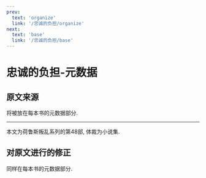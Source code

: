 ```yaml
---
prev:
  text: 'organize'
  link: '/忠诚的负担/organize'
next:
  text: 'base'
  link: '/忠诚的负担/base'
---
```


# 忠诚的负担-元数据

## 原文来源

将被放在每本书的元数据部分.

--------

本文为荷鲁斯叛乱系列的第48部, 体裁为小说集.

## 对原文进行的修正

同样在每本书的元数据部分.
